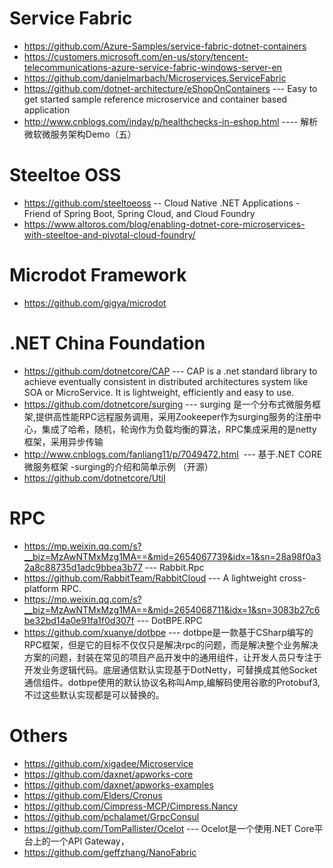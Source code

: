 # Service Fabric 
* https://github.com/Azure-Samples/service-fabric-dotnet-containers
* https://customers.microsoft.com/en-us/story/tencent-telecommunications-azure-service-fabric-windows-server-en
* https://github.com/danielmarbach/Microservices.ServiceFabric
* https://github.com/dotnet-architecture/eShopOnContainers --- Easy to get started sample reference microservice and container based application 
* http://www.cnblogs.com/inday/p/healthchecks-in-eshop.html ---- 解析微软微服务架构Demo（五） 

# Steeltoe OSS
* https://github.com/steeltoeoss  -- Cloud Native .NET Applications - Friend of Spring Boot, Spring Cloud, and Cloud Foundry
* https://www.altoros.com/blog/enabling-dotnet-core-microservices-with-steeltoe-and-pivotal-cloud-foundry/
# Microdot Framework
* https://github.com/gigya/microdot

# .NET China Foundation
* https://github.com/dotnetcore/CAP  --- CAP is a .net standard library to achieve eventually consistent in distributed architectures system like SOA or MicroService. It is lightweight, efficiently and easy to use. 
* https://github.com/dotnetcore/surging  --- surging 是一个分布式微服务框架,提供高性能RPC远程服务调用，采用Zookeeper作为surging服务的注册中心，集成了哈希，随机，轮询作为负载均衡的算法，RPC集成采用的是netty框架，采用异步传输
* http://www.cnblogs.com/fanliang11/p/7049472.html  --- 基于.NET CORE微服务框架 -surging的介绍和简单示例 （开源） 
* https://github.com/dotnetcore/Util

# RPC
  - https://mp.weixin.qq.com/s?__biz=MzAwNTMxMzg1MA==&mid=2654067739&idx=1&sn=28a98f0a32a8c88735d1adc9bbea3b77 --- Rabbit.Rpc 
  - https://github.com/RabbitTeam/RabbitCloud --- A lightweight cross-platform RPC. 
  - https://mp.weixin.qq.com/s?__biz=MzAwNTMxMzg1MA==&mid=2654068711&idx=1&sn=3083b27c6be32bd14a0e91fa1f0d307f --- DotBPE.RPC
  - https://github.com/xuanye/dotbpe --- dotbpe是一款基于CSharp编写的RPC框架，但是它的目标不仅仅只是解决rpc的问题，而是解决整个业务解决方案的问题，封装在常见的项目产品开发中的通用组件，让开发人员只专注于开发业务逻辑代码。底层通信默认实现基于DotNetty，可替换成其他Socket通信组件。dotbpe使用的默认协议名称叫Amp,编解码使用谷歌的Protobuf3,不过这些默认实现都是可以替换的。
  
# Others
* https://github.com/xigadee/Microservice
* https://github.com/daxnet/apworks-core
* https://github.com/daxnet/apworks-examples
* https://github.com/Elders/Cronus
* https://github.com/Cimpress-MCP/Cimpress.Nancy
* https://github.com/pchalamet/GrpcConsul
* https://github.com/TomPallister/Ocelot --- Ocelot是一个使用.NET Core平台上的一个API Gateway，
* https://github.com/geffzhang/NanoFabric
